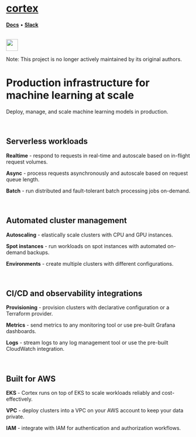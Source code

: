 # [cortex](https://github.com/cortexlabs/cortex)

**[Docs](https://docs.cortexlabs.com)** • **[Slack](https://community.cortexlabs.com)**

<br>

<img src='https://cortex-public.s3.us-west-2.amazonaws.com/logo.png' height='32'>

<br>

Note: This project is no longer actively maintained by its original authors.

# Production infrastructure for machine learning at scale

Deploy, manage, and scale machine learning models in production.

<br>

## Serverless workloads

**Realtime** - respond to requests in real-time and autoscale based on in-flight request volumes.

**Async** - process requests asynchronously and autoscale based on request queue length.

**Batch** - run distributed and fault-tolerant batch processing jobs on-demand.

<br>

## Automated cluster management

**Autoscaling** - elastically scale clusters with CPU and GPU instances.

**Spot instances** - run workloads on spot instances with automated on-demand backups.

**Environments** - create multiple clusters with different configurations.

<br>

## CI/CD and observability integrations

**Provisioning** - provision clusters with declarative configuration or a Terraform provider.

**Metrics** - send metrics to any monitoring tool or use pre-built Grafana dashboards.

**Logs** - stream logs to any log management tool or use the pre-built CloudWatch integration.

<br>

## Built for AWS

**EKS** - Cortex runs on top of EKS to scale workloads reliably and cost-effectively.

**VPC** - deploy clusters into a VPC on your AWS account to keep your data private.

**IAM** - integrate with IAM for authentication and authorization workflows.
